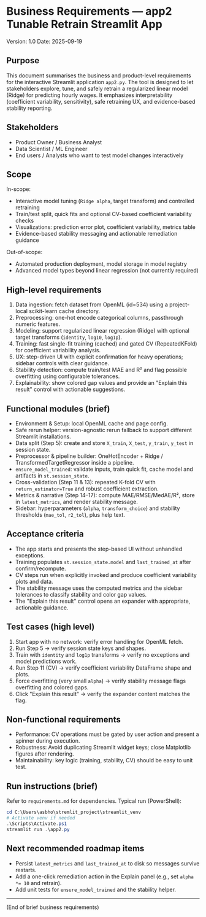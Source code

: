 # Business Requirements — app2 Tunable Retrain Streamlit App

Version: 1.0
Date: 2025-09-19

## Purpose
This document summarises the business and product-level requirements for the interactive Streamlit application `app2.py`. The tool is designed to let stakeholders explore, tune, and safely retrain a regularized linear model (Ridge) for predicting hourly wages. It emphasizes interpretability (coefficient variability, sensitivity), safe retraining UX, and evidence-based stability reporting.

## Stakeholders
- Product Owner / Business Analyst
- Data Scientist / ML Engineer
- End users / Analysts who want to test model changes interactively

## Scope
In-scope:
- Interactive model tuning (`Ridge alpha`, target transform) and controlled retraining
- Train/test split, quick fits and optional CV-based coefficient variability checks
- Visualizations: prediction error plot, coefficient variability, metrics table
- Evidence-based stability messaging and actionable remediation guidance

Out-of-scope:
- Automated production deployment, model storage in model registry
- Advanced model types beyond linear regression (not currently required)

## High-level requirements
1. Data ingestion: fetch dataset from OpenML (id=534) using a project-local scikit-learn cache directory.
2. Preprocessing: one-hot encode categorical columns, passthrough numeric features.
3. Modeling: support regularized linear regression (Ridge) with optional target transforms (`identity`, `log10`, `log1p`).
4. Training: fast single-fit training (cached) and gated CV (RepeatedKFold) for coefficient variability analysis.
5. UX: step-driven UI with explicit confirmation for heavy operations; sidebar controls with clear guidance.
6. Stability detection: compute train/test MAE and R² and flag possible overfitting using configurable tolerances.
7. Explainability: show colored gap values and provide an "Explain this result" control with actionable suggestions.

## Functional modules (brief)
- Environment & Setup: local OpenML cache and page config.
- Safe rerun helper: version-agnostic rerun fallback to support different Streamlit installations.
- Data split (Step 5): create and store `X_train`, `X_test`, `y_train`, `y_test` in session state.
- Preprocessor & pipeline builder: OneHotEncoder + Ridge / TransformedTargetRegressor inside a pipeline.
- `ensure_model_trained`: validate inputs, train quick fit, cache model and artifacts in `st.session_state`.
- Cross-validation (Step 11 & 13): repeated K-fold CV with `return_estimator=True` and robust coefficient extraction.
- Metrics & narrative (Step 14–17): compute MAE/RMSE/MedAE/R², store in `latest_metrics`, and render stability message.
- Sidebar: hyperparameters (`alpha`, `transform_choice`) and stability thresholds (`mae_tol`, `r2_tol`), plus help text.

## Acceptance criteria
- The app starts and presents the step-based UI without unhandled exceptions.
- Training populates `st.session_state.model` and `last_trained_at` after confirm/recompute.
- CV steps run when explicitly invoked and produce coefficient variability plots and data.
- The stability message uses the computed metrics and the sidebar tolerances to classify stability and color gap values.
- The "Explain this result" control opens an expander with appropriate, actionable guidance.

## Test cases (high level)
1. Start app with no network: verify error handling for OpenML fetch.
2. Run Step 5 → verify session state keys and shapes.
3. Train with `identity` and `log1p` transforms → verify no exceptions and model predictions work.
4. Run Step 11 (CV) → verify coefficient variability DataFrame shape and plots.
5. Force overfitting (very small `alpha`) → verify stability message flags overfitting and colored gaps.
6. Click "Explain this result" → verify the expander content matches the flag.

## Non-functional requirements
- Performance: CV operations must be gated by user action and present a spinner during execution.
- Robustness: Avoid duplicating Streamlit widget keys; close Matplotlib figures after rendering.
- Maintainability: key logic (training, stability, CV) should be easy to unit test.

## Run instructions (brief)
Refer to `requirements.md` for dependencies. Typical run (PowerShell):

```powershell
cd C:\Users\asbho\stremlit_project\streamlit_venv
# Activate venv if needed
.\Scripts\Activate.ps1
streamlit run .\app2.py
```

## Next recommended roadmap items
- Persist `latest_metrics` and `last_trained_at` to disk so messages survive restarts.
- Add a one-click remediation action in the Explain panel (e.g., set `alpha *= 10` and retrain).
- Add unit tests for `ensure_model_trained` and the stability helper.

---
(End of brief business requirements)
